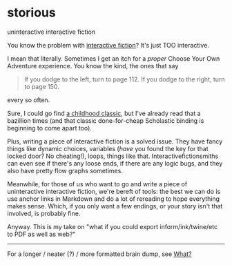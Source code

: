 # storious

uninteractive interactive fiction

You know the problem with [interactive fiction](https://en.wikipedia.orge/wiki/Interactive_fiction)? It's just TOO interactive.

I mean that literally. Sometimes I get an itch for a _proper_ Choose Your Own Adventure experience. You know the kind, the ones that say

> If you dodge to the left, turn to page 112. If you dodge to the right, turn to page 150.

every so often.

Sure, I could go find [a childhood classic](https://www.amazon.com/Night-Werewolf-Woods-Yourself-Goosebumps/dp/059067319X), but I've already read that a bazillion times (and that classic done-for-cheap Scholastic binding is beginning to come apart too).

Plus, writing a piece of interactive fiction is a solved issue. They have fancy things like dynamic choices, variables (_have_ you found the key for that locked door? No cheating!), loops, things like that. Interactivefictionsmiths can even see if there's any loose ends, if there are any logic bugs, and they also have pretty flow graphs sometimes.

Meanwhile, for those of us who want to go and write a piece of uninteractive interactive fiction, we're bereft of tools: the best we can do is use anchor links in Markdown and do a lot of rereading to hope everything makes sense. Which, if you only want a few endings, or your story isn't that involved, is probably fine.

Anyway. This is my take on "what if you could export inform/ink/twine/etc to PDF as well as web?"

---

For a longer / neater (?) / more formatted brain dump, see [What?](./docs/what.md)
